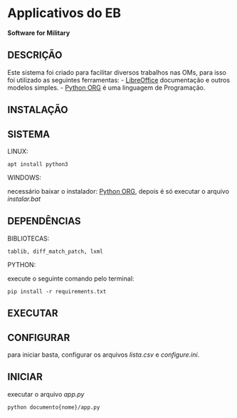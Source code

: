# Applicativos do EB
**Software for Military**

## DESCRIÇÃO

Este sistema foi criado para facilitar diversos trabalhos nas OMs, para isso foi utilizado as seguintes ferramentas:
	- [LibreOffice](https://pt-br.libreoffice.org/baixe-ja/libreoffice-novo/) documentação e outros modelos simples.
	- [Python ORG](https://www.python.org/downloads/) é uma linguagem de Programação.

## INSTALAÇÃO 

SISTEMA
-------

LINUX:

    apt install python3

WINDOWS:

necessário baixar o instalador: [Python ORG](https://www.python.org/downloads/), depois é só executar o arquivo *instalar.bat*

DEPENDÊNCIAS
------------

BIBLIOTECAS:

    tablib, diff_match_patch, lxml

PYTHON:

execute o seguinte comando pelo terminal:

    pip install -r requirements.txt

## EXECUTAR 

CONFIGURAR
----------

para iniciar basta, configurar os arquivos *lista.csv* e *configure.ini*.

INICIAR
-------

executar o arquivo _app.py_

    python documento{nome}/app.py
